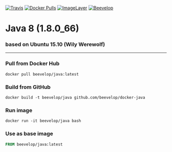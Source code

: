 [![Travis](https://img.shields.io/travis/beevelop/docker-java.svg?style=flat-square)](https://travis-ci.org/beevelop/docker-java)
[![Docker Pulls](https://img.shields.io/docker/pulls/beevelop/java.svg?style=flat-square)](https://links.beevelop.com/d-java)
[![ImageLayer](https://badge.imagelayers.io/beevelop/java:latest.svg)](https://imagelayers.io/?images=beevelop/java:latest)
[![Beevelop](https://links.beevelop.com/honey-badge)](https://beevelop.com)

# Java 8 (1.8.0_66)
### based on Ubuntu 15.10 (Wily Werewolf)
----
### Pull from Docker Hub
```
docker pull beevelop/java:latest
```

### Build from GitHub
```
docker build -t beevelop/java github.com/beevelop/docker-java
```

### Run image
```
docker run -it beevelop/java bash
```

### Use as base image
```Dockerfile
FROM beevelop/java:latest
```
